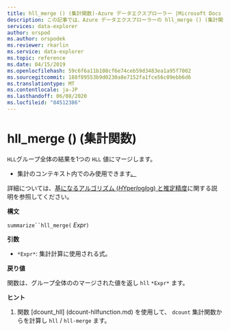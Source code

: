 ```yaml
---
title: hll_merge () (集計関数)-Azure データエクスプローラー |Microsoft Docs
description: この記事では、Azure データエクスプローラーの hll_merge () (集計関数) について説明します。
services: data-explorer
author: orspod
ms.author: orspodek
ms.reviewer: rkarlin
ms.service: data-explorer
ms.topic: reference
ms.date: 04/15/2019
ms.openlocfilehash: 59c6f6a11b108cf6e74ceb59d3483ea1a95f7002
ms.sourcegitcommit: 188f89553b9d0230a8e7152fa1fce56c09ebb6d6
ms.translationtype: MT
ms.contentlocale: ja-JP
ms.lasthandoff: 06/08/2020
ms.locfileid: "84512386"
---
```

# <a name="hll_merge-aggregation-function"></a>hll_merge () (集計関数)

`HLL`グループ全体の結果を1つの `HLL` 値にマージします。

* 集計のコンテキスト内でのみ使用できます[。](summarizeoperator.md)

詳細については、[基になるアルゴリズム (*H*Yper*l*og*l*og) と推定精度](dcount-aggfunction.md#estimation-accuracy)に関する説明を参照してください。

**構文**

`summarize``hll_merge(` *Expr*`)`

**引数**

* `*Expr*`: 集計計算に使用される式。

**戻り値**

関数は、グループ全体ののマージされた値を返し `hll` `*Expr*` ます。
 
**ヒント**

1) 関数 [dcount_hll] (dcount-hllfunction.md) を使用して、 `dcount` 集計関数からを計算し `hll`  /  `hll-merge` ます。
